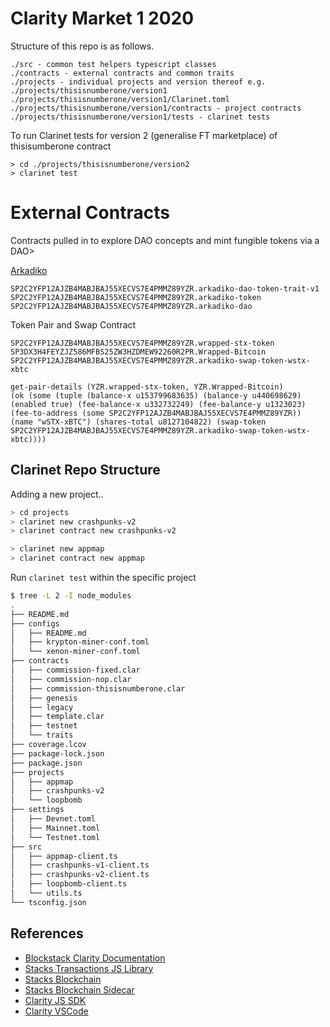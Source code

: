 # Clarity Market 1 2020

Structure of this repo is as follows.

```#javascript
./src - common test helpers typescript classes
./contracts - external contracts and common traits
./projects - individual projects and version thereof e.g.
./projects/thisisnumberone/version1 
./projects/thisisnumberone/version1/Clarinet.toml
./projects/thisisnumberone/version1/contracts - project contracts
./projects/thisisnumberone/version1/tests - clarinet tests
```

To run Clarinet tests for version 2 (generalise FT marketplace) of thisisumberone contract

```
> cd ./projects/thisisnumberone/version2
> clarinet test
```
# External Contracts

Contracts pulled in to explore DAO concepts and mint fungible tokens via a DAO>

[Arkadiko](https://app.arkadiko.finance/)

```
SP2C2YFP12AJZB4MABJBAJ55XECVS7E4PMMZ89YZR.arkadiko-dao-token-trait-v1
SP2C2YFP12AJZB4MABJBAJ55XECVS7E4PMMZ89YZR.arkadiko-token
SP2C2YFP12AJZB4MABJBAJ55XECVS7E4PMMZ89YZR.arkadiko-dao
```

Token Pair and Swap Contract
```
SP2C2YFP12AJZB4MABJBAJ55XECVS7E4PMMZ89YZR.wrapped-stx-token
SP3DX3H4FEYZJZ586MFBS25ZW3HZDMEW92260R2PR.Wrapped-Bitcoin
SP2C2YFP12AJZB4MABJBAJ55XECVS7E4PMMZ89YZR.arkadiko-swap-token-wstx-xbtc
```

```
get-pair-details (YZR.wrapped-stx-token, YZR.Wrapped-Bitcoin)
(ok (some (tuple (balance-x u153799683635) (balance-y u440698629) (enabled true) (fee-balance-x u332732249) (fee-balance-y u1323023) (fee-to-address (some SP2C2YFP12AJZB4MABJBAJ55XECVS7E4PMMZ89YZR)) (name "wSTX-xBTC") (shares-total u8127104822) (swap-token SP2C2YFP12AJZB4MABJBAJ55XECVS7E4PMMZ89YZR.arkadiko-swap-token-wstx-xbtc))))
```
## Clarinet Repo Structure

Adding a new project..

```bash
> cd projects
> clarinet new crashpunks-v2
> clarinet contract new crashpunks-v2

> clarinet new appmap
> clarinet contract new appmap
```

Run `clarinet test` within the specific project

```bash
$ tree -L 2 -I node_modules
.
├── README.md
├── configs
│   ├── README.md
│   ├── krypton-miner-conf.toml
│   └── xenon-miner-conf.toml
├── contracts
│   ├── commission-fixed.clar
│   ├── commission-nop.clar
│   ├── commission-thisisnumberone.clar
│   ├── genesis
│   ├── legacy
│   ├── template.clar
│   ├── testnet
│   └── traits
├── coverage.lcov
├── package-lock.json
├── package.json
├── projects
│   ├── appmap
│   ├── crashpunks-v2
│   └── loopbomb
├── settings
│   ├── Devnet.toml
│   ├── Mainnet.toml
│   └── Testnet.toml
├── src
│   ├── appmap-client.ts
│   ├── crashpunks-v1-client.ts
│   ├── crashpunks-v2-client.ts
│   ├── loopbomb-client.ts
│   └── utils.ts
└── tsconfig.json
```


## References

* [Blockstack Clarity Documentation](https://docs.blockstack.org/core/smart/rpc-api.html)
* [Stacks Transactions JS Library](https://github.com/blockstack/stacks.js)
* [Stacks Blockchain](https://github.com/blockstack/stacks-blockchain)
* [Stacks Blockchain Sidecar](https://github.com/blockstack/stacks-blockchain-sidecar)
* [Clarity JS SDK](https://github.com/blockstack/clarity-js-sdk)
* [Clarity VSCode](https://github.com/blockstack/clarity-vscode)
